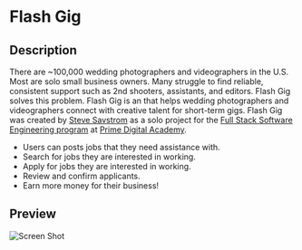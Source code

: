 # Flash Gig

## Description
There are ~100,000 wedding photographers and videographers in the U.S. Most are solo small business owners. Many struggle to find reliable, consistent support such as 2nd shooters, assistants, and editors. Flash Gig solves this problem. Flash Gig is an that helps wedding photographers and videographers connect with creative talent for short-term gigs. Flash Gig was created by [Steve Savstrom](https://www.linkedin.com/in/stevesavstrom/) as a solo project for the [Full Stack Software Engineering program](https://www.primeacademy.io/courses/engineering#curriculum) at [Prime Digital Academy](https://www.primeacademy.io/).

- Users can posts jobs that they need assistance with.
- Search for jobs they are interested in working.
- Apply for jobs they are interested in working.
- Review and confirm applicants.
- Earn more money for their business!

## Preview
![Screen Shot](public/images/screenshot.gif)


